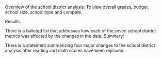 Overview of the school district analysis:
To view overall grades, budget, school size, school type and compare.

Results:

There is a bulleted list that addresses how each of the seven school district metrics was affected by the changes in the data.
Summary:

There is a statement summarizing four major changes to the school district analysis after reading and math scores have been replaced.
